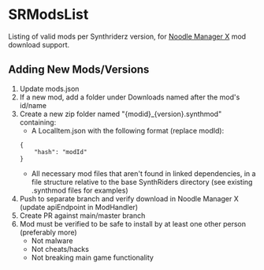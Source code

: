 # SRModsList
Listing of valid mods per Synthriderz version, for [Noodle Manager X](https://github.com/tommaier123/NoodleManagerX) mod download support.

## Adding New Mods/Versions
1. Update mods.json
2. If a new mod, add a folder under Downloads named after the mod's id/name
3. Create a new zip folder named "{modid}_{version}.synthmod" containing:
    - A LocalItem.json with the following format (replace modId):
    ```
    {
        "hash": "modId"
    }
    ```
    - All necessary mod files that aren't found in linked dependencies, in a file structure relative to the base SynthRiders directory (see existing .synthmod files for examples)
4. Push to separate branch and verify download in Noodle Manager X (update apiEndpoint in ModHandler)
5. Create PR against main/master branch
6. Mod must be verified to be safe to install by at least one other person (preferably more)
    - Not malware
    - Not cheats/hacks
    - Not breaking main game functionality

